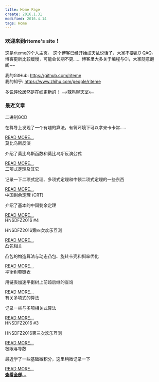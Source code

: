 ```yaml
---
title: Home Page
create: 2016.1.31
modified: 2016.4.14
tags: Home
---
```


### 欢迎来到riteme's site！
这是riteme的个人主页。
这个博客已经开始成天乱说话了，大家不要乱D QAQ。
博客更新比较缓慢，可能会长期不更......
博客里大多关于编程与OI，大家随意翻阅~~

我的GitHub: <https://github.com/riteme>  
我的知乎: <https://www.zhihu.com/people/riteme>

多说评论居然是在线更新的！
[-->辣鸡聊天室<--](./blog/chat.html)

### 最近文章
<div class="card"><div class="card-content"><span class="card-title">二进制GCD</span><p>在算导上发现了一个有趣的算法，有氧环境下可以拿来卡卡常.....</p></div><div class="card-action"><a href="./blog/2016-8-19/binary-gcd.html">READ MORE...</a></div></div><div class="card"><div class="card-content"><span class="card-title">莫比乌斯反演</span><p>介绍了莫比乌斯函数和莫比乌斯反演公式</p></div><div class="card-action"><a href="./blog/2016-8-18/mobius.html">READ MORE...</a></div></div><div class="card"><div class="card-content"><span class="card-title">二项式定理及其它</span><p>记录一下二项式定理、多项式定理和牛顿二项式定理的一些东西</p></div><div class="card-action"><a href="./blog/2016-8-18/binomial.html">READ MORE...</a></div></div><div class="card"><div class="card-content"><span class="card-title">中国剩余定理 (CRT)</span><p>介绍了基本的中国剩余定理</p></div><div class="card-action"><a href="./blog/2016-8-17/crt.html">READ MORE...</a></div></div><div class="card"><div class="card-content"><span class="card-title">HNSDFZ2016 #4</span><p>HNSDFZ2016第四次欢乐互测</p></div><div class="card-action"><a href="./blog/2016-8-15/hnsdfz-4.html">READ MORE...</a></div></div><div class="card"><div class="card-content"><span class="card-title">凸包相关</span><p>凸包的构造算法与动态凸包、旋转卡壳和斜率优化</p></div><div class="card-action"><a href="./blog/2016-8-11/convex-hull.html">READ MORE...</a></div></div><div class="card"><div class="card-content"><span class="card-title">平衡树套链表</span><p>用链表加速平衡树上前趋后继的查询</p></div><div class="card-action"><a href="./blog/2016-7-28/bst-with-list.html">READ MORE...</a></div></div><div class="card"><div class="card-content"><span class="card-title">有关多项式的算法</span><p>记录一些与多项相关式算法</p></div><div class="card-action"><a href="./blog/2016-7-21/fft.html">READ MORE...</a></div></div><div class="card"><div class="card-content"><span class="card-title">HNSDFZ2016 #3</span><p>HNSDFZ2016第三次欢乐互测</p></div><div class="card-action"><a href="./blog/2016-7-9/hnsdfz-3.html">READ MORE...</a></div></div><div class="card"><div class="card-content"><span class="card-title">极限与导数</span><p>最近学了一些基础微积分，这里稍微记录一下</p></div><div class="card-action"><a href="./blog/2016-6-23/limit-and-derivative.html">READ MORE...</a></div></div><a href="./posts.html" class="waves-effect waves-light btn" style="width: 100%"><strong>查看全部...</strong></a>
